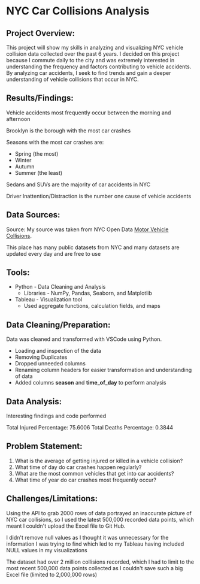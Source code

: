 # NYC Car Collisions Analysis


## Project Overview:
This project will show my skills in analyzing and visualizing NYC vehicle collision data collected over the past 6 years. I decided
on this project because I commute daily to the city and was extremely interested in understanding the frequency and
factors contributing to vehicle accidents. By analyzing car accidents, I seek to find trends and gain a deeper understanding of vehicle collisions
that occur in NYC.


## Results/Findings:
Vehicle accidents most frequently occur between the morning and afternoon

Brooklyn is the borough with the most car crashes

Seasons with the most car crashes are:
- Spring (the most)
- Winter
- Autumn
- Summer (the least)

Sedans and SUVs are the majority of car accidents in NYC

Driver Inattention/Distraction is the number one cause of vehicle accidents


## Data Sources:
Source: My source was taken from NYC Open Data [Motor Vehicle Collisions](https://data.cityofnewyork.us/Public-Safety/Motor-Vehicle-Collisions-Crashes/h9gi-nx95/about_data).

This place has many public datasets from NYC and many datasets are updated every day and are free to use

## Tools:
- Python - Data Cleaning and Analysis
  - Libraries - NumPy, Pandas, Seaborn, and Matplotlib
- Tableau - Visualization tool
  - Used aggregate functions, calculation fields, and maps
 

## Data Cleaning/Preparation:
Data was cleaned and transformed with VSCode using Python. 

- Loading and inspection of the data
- Removing Duplicates
- Dropped unneeded columns
- Renaming column headers for easier transformation and understanding of data
- Added columns **season** and **time_of_day** to perform analysis

## Data Analysis:
Interesting findings and code performed 

Total Injured Percentage: 75.6006
Total Deaths Percentage: 0.3844




## Problem Statement:
1. What is the average of getting injured or killed in a vehicle collision?
2. What time of day do car crashes happen regularly?
3. What are the most common vehicles that get into car accidents?
4. What time of year do car crashes most frequently occur?


## Challenges/Limitations:
Using the API to grab 2000 rows of data portrayed an inaccurate picture of NYC car collisions, so I used the latest 500,000 recorded data points, which meant I couldn't upload the Excel
file to Git Hub.

I didn't remove null values as I thought it was unnecessary for the information I was trying to find which led to my Tableau having included NULL values in my visualizations

The dataset had over 2 million collisions recorded, which I had to limit to the most recent 500,000 data points collected as I couldn't save such a big Excel file (limited to 2,000,000 rows)
